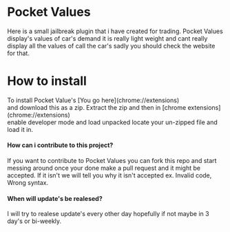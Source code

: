 # Pocket Values
<p>Here is a small jailbreak plugin that i have created for trading. Pocket Values display's values of car's demand it is really light weight and cant really display all the values of call the car's sadly you should check the website for that.</p>

# How to install
<p>To install Pocket Value's [You go here](chrome://extensions)<br> and download this as a zip. Extract the zip and then in [chrome extensions](chrome://extensions)<br> enable developer mode and load unpacked locate your un-zipped file and load it in.</p>

#### How can i contribute to this project?
If you want to contribute to Pocket Values you can fork this repo and start messing around once your done make a pull request and it might be accepted. If it isn't we will tell you why it isn't accepted ex. Invalid code, Wrong syntax. 

#### When will update's be realesed?
I will try to realese update's every other day hopefully if not maybe in 3 day's or bi-weekly.